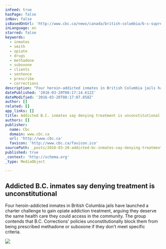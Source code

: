 ```yaml
---
inFeed: true
hasPage: false
inNav: false
isBasedOnUrl: 'http://www.cbc.ca/news/canada/british-columbia/b-c-supremecourt-heroin-inmates-treatment-1.3499028'
inLanguage: en
starred: false
keywords:
  - inmates
  - smith
  - opiate
  - drugs
  - methadone
  - suboxone
  - clients
  - sentence
  - prescribe
  - corrections
description: "Four heroin-addicted inmates in British Columbia jails have launched a charter challenge to gain opiate addiction treatment, arguing they deserve the same health care they could access in the community. The group contends that B.C. Corrections' policies unconstitutionally block them from being prescribed methadone or suboxone if they don't meet specific criteria."
datePublished: '2016-03-20T08:17:14.612Z'
dateModified: '2016-03-20T08:17:07.858Z'
author: []
related: []
app_links: []
title: Addicted B.C. inmates say denying treatment is unconstitutional
authors: []
publisher:
  name: Cbc
  domain: www.cbc.ca
  url: 'http://www.cbc.ca'
  favicon: 'http://www.cbc.ca/favicon.ico'
sourcePath: _posts/2016-03-20-addicted-bc-inmates-say-denying-treatment-is-unconstitutio.md
published: true
_context: 'http://schema.org'
_type: MediaObject

---
```

<article style=""><h1>Addicted B.C. inmates say denying treatment is unconstitutional</h1><p>Four heroin-addicted inmates in British Columbia jails have launched a charter challenge to gain opiate addiction treatment, arguing they deserve the same health care they could access in the community. The group contends that B.C. Corrections' policies unconstitutionally block them from being prescribed methadone or suboxone if they don't meet specific criteria.</p><img src="https://s3-us-west-2.amazonaws.com/the-grid-img/p/826d5eb1ba409ddecd850a60d1f0fdb0690c536d.jpg" /></article>